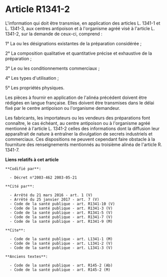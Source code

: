 # Article R1341-2

L'information qui doit être transmise, en application des articles L. 1341-1 et L. 1341-3, aux centres antipoison et à
l'organisme agréé visé à l'article L. 1341-2, sur la demande de ceux-ci, comprend :

1° La ou les désignations existantes de la préparation considérée ;

2° La composition qualitative et quantitative précise et exhaustive de la préparation ;

3° Le ou les conditionnements commerciaux ;

4° Les types d'utilisation ;

5° Les propriétés physiques.

Les pièces à fournir en application de l'alinéa précédent doivent être rédigées en langue française. Elles doivent être
transmises dans le délai fixé par le centre antipoison ou l'organisme demandeur.

Les fabricants, les importateurs ou les vendeurs des préparations font connaître, le cas échéant, au centre antipoison ou à
l'organisme agréé mentionné à l'article L. 1341-2 celles des informations dont la diffusion leur apparaîtrait de nature à
entraîner la divulgation de secrets industriels et commerciaux. Ces dispositions ne peuvent cependant faire obstacle à la
fourniture des renseignements mentionnés au troisième alinéa de l'article R. 1341-7.

**Liens relatifs à cet article**

	**Codifié par**:

	  - Décret n°2003-462 2003-05-21

	**Cité par**:

	  - Arrêté du 21 mars 2016 - art. 1 (V)
	  - Arrêté du 25 janvier 2017 - art. 7 (V)
	  - Code de la santé publique - art. R1341-10 (V)
	  - Code de la santé publique - art. R1341-3 (V)
	  - Code de la santé publique - art. R1341-5 (V)
	  - Code de la santé publique - art. R1341-7 (V)
	  - Code de la santé publique - art. R1341-9 (M)

	**Cite**:

	  - Code de la santé publique - art. L1341-1 (M)
	  - Code de la santé publique - art. L1341-2 (V)
	  - Code de la santé publique - art. L1341-3 (V)

	**Anciens textes**:

	  - Code de la santé publique - art. R145-2 (Ab)
	  - Code de la santé publique - art. R145-2 (M)
